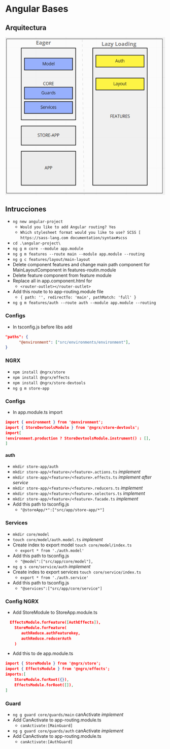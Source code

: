 # Angular Bases

## Arquitectura

![arch](./img/arquitectura.PNG)

## Intrucciones

- `ng new angular-project`
  - `Would you like to add Angular routing? Yes`
  - `Which stylesheet format would you like to use? SCSS [ https://sass-lang.com documentation/syntax#scss`
- `cd .\angular-project\`
- `ng g m core --module app.module`
- `ng g m features --route main --module app.module --routing`
- `ng g c features/layout/main-layout`
- Delete component features and change main path component for MainLayoutComponent in features-routin.module
- Delete feature component from feature module
- Replace all in app.component.html for
  - `<router-outlet></router-outlet>`
- Add this route to to app-routing.module file
  - `{ path: '', redirectTo: 'main', pathMatch: 'full' }`
- `ng g m features/auth --route auth --module app.module --routing`

### Configs

- In tsconfig.js before libs add
  
```json
"paths": {
      "@environment": ["src/environments/environment"],
}
```

### NGRX

- `npm install @ngrx/store`
- `npm install @ngrx/effects`
- `npm install @ngrx/store-devtools`
- `ng g m store-app`

### Configs

- In app.module.ts import

```json
import { environment } from '@environment';
import { StoreDevtoolsModule } from '@ngrx/store-devtools';
import[
!environment.production ? StoreDevtoolsModule.instrument() : [],
]
```

#### auth

- `mkdir store-app/auth`
- `mkdir store-app/<feature>/<feature>.actions.ts` *implement*
- `mkdir store-app/<feature>/<feature>.effects.ts` *implement after service*
- `mkdir store-app/<feature>/<feature>.reducers.ts` *implement*
- `mkdir store-app/<feature>/<feature>.selectors.ts` *implement*
- `mkdir store-app/<feature>/<feature>.facade.ts` *implement*
- Add this path to tsconfig.js
  - `"@storeApp/*":["src/app/store-app/*"]`
  
### Services

- `mkdir core/model`
- `touch core/model/auth.model.ts` *implenent*
- Create index to export model `touch core/model/index.ts`
  - ```export * from './auth.model'```
- Add this path to tsconfig.js
  - `"@model":["src/app/core/model"],`
- `ng g s core/service/auth` *implement*
- Create indes to export services `touch core/service/index.ts`
  - `export * from './auth.service'`
- Add this path to tsconfig.js
  - `"@services":["src/app/core/service"]`

### Config NGRX

- Add StoreModule to StoreApp.module.ts

```json
  EffectsModule.forFeature([AuthEffects]),
    StoreModule.forFeature(
       authReduce.authFeaturekey,
       authReduce.reducerAuth
    )
```

- Add this to de app.module.ts

```json
import { StoreModule } from '@ngrx/store';
import { EffectsModule } from '@ngrx/effects';
imports:[
    StoreModule.forRoot({}),
    EffectsModule.forRoot([]),
]
```

### Guard

- `ng g guard core/guards/main` canActivate *implement*
- Add CanActivate to app-routing.module.ts
  - `canActivate:[MainGuard]`
- `ng g guard core/guards/auth` canActivate *implement*
- Add CanActivate to app-routing.module.ts
  - `canActivate:[AuthGuard]`
